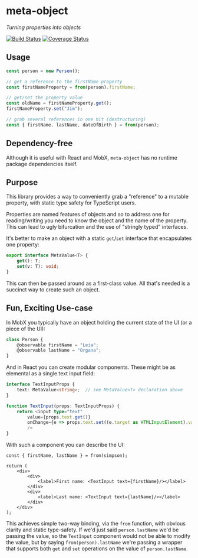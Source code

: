 # meta-object
_Turning properties into objects_

[![Build Status](https://travis-ci.org/danielearwicker/meta-object.svg?branch=master)](https://travis-ci.org/danielearwicker/meta-object)
[![Coverage Status](https://coveralls.io/repos/danielearwicker/meta-object/badge.svg?branch=master&service=github)](https://coveralls.io/github/danielearwicker/meta-object?branch=master)

## Usage

```ts
const person = new Person();

// get a reference to the firstName property
const firstNameProperty = from(person).firstName;

// get/set the property value
const oldName = firstNameProperty.get();
firstNameProperty.set("Jim");

// grab several references in one hit (destructuring)
const { firstName, lastName, dateOfBirth } = from(person);
```

## Dependency-free

Although it is useful with React and MobX, `meta-object` has no runtime package dependencies itself.

## Purpose

This library provides a way to conveniently grab a "reference" to a mutable property, with static type safety for TypeScript users.

Properties are named features of objects and so to address one for reading/writing you need to know the object and the name of the property. This can lead to ugly bifurcation and the use of "stringly typed" interfaces.

It's better to make an object with a static `get`/`set` interface that encapsulates one property:

```ts
export interface MetaValue<T> { 
    get(): T;
    set(v: T): void;
}
```

This can then be passed around as a first-class value. All that's needed is a succinct way to create such an object.

## Fun, Exciting Use-case

In MobX you typically have an object holding the current state of the UI (or a piece of the UI):

```ts
class Person {
    @observable firstName = "Leia";
    @observable lastName = "Organa";
}
```

And in React you can create modular components. These might be as elemental as a single text input field:

```ts
interface TextInputProps {
    text: MetaValue<string>;  // see MetaValue<T> declaration above
}

function TextInput(props: TextInputProps) {
    return <input type="text"
        value={props.text.get()}
        onChange={e => props.text.set((e.target as HTMLInputElement).value)}
        />
}
```

With such a component you can describe the UI:

```tsx
const { firstName, lastName } = from(simpson);

return (
    <div>
        <div>
            <label>First name: <TextInput text={firstName}/></label>
        </div>
        <div>
            <label>Last name: <TextInput text={lastName}/></label>
        </div>
    </div>
);
```

This achieves simple two-way binding, via the `from` function, with obvious clarity and static type-safety. If we'd just said `person.lastName` we'd be passing the value, so the `TextInput` component would not be able to modify the value, but by saying `from(person).lastName` we're passing a wrapper that supports both `get` and `set` operations on the value of `person.lastName`.
